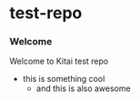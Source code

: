 # test-repo

### Welcome
Welcome to Kitai test repo
- this is something cool
  - and this is also awesome
